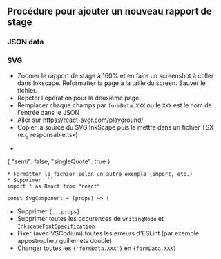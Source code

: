 ## Procédure pour ajouter un nouveau rapport de stage

### JSON data

### SVG

* Zoomer le rapport de stage à 160% et en faire un screenshot à coller dans Inkscape. Reformatter la page à la taille du screen. Sauver le fichier.
* Répéter l'opération pour la deuxième page.
* Remplacer chaque champs par `formData.XXX` ou le `XXX` est le nom de l'entrée dans le JSON
* Aller sur https://react-svgr.com/playground/
* Copier la source du SVG InkScape puis la mettre dans un fichier TSX (e.g responsable.tsx)
* ```
{
  "semi": false,
  "singleQuote": true
}
```
* Formatter le fichier selon un autre exemple (import, etc.)
* Supprimer  ```
import * as React from "react"

const SvgComponent = (props) => (
```
* Supprimer `{...props}`
* Supprimer toutes les occurences de `writingMode` et `InkscapeFontSpecification`
* Fixer (avec VSCodium) toutes les erreurs d'ESLint (par exemple appostrophe / guillemets double)
* Changer toutes les `{'formData.XXX'}`  en `{formData.XXX}`
